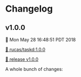 # Changelog

## v1.0.0
:date: Mon May 28 16:48:51 PDT 2018

[:whale: rucas/taskd:1.0.0](https://hub.docker.com/r/rucas/taskd/tags/)

[:bookmark: release v1.0.0](https://www.github.com)

A whole bunch of changes: 
